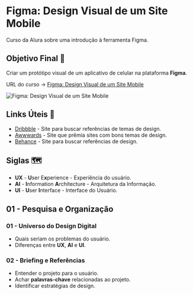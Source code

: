 # Figma: Design Visual de um Site Mobile

Curso da Alura sobre uma introdução à ferramenta Figma.

## Objetivo Final &#x1F3AF;

Criar um protótipo visual de um aplicativo de celular na plataforma **Figma**.

URL do curso -> [Figma: Design Visual de um Site Mobile](https://cursos.alura.com.br/course/figma-design-visual-site-mobile/faq)

![Figma: Design Visual de um Site Mobile](https://www.alura.com.br/assets/api/share/curso-figma-design-visual-site-mobile.png)

## Links Úteis &#x1F517;
* [Dribbble](https://dribbble.com/) - Site para buscar referências de temas de design.
* [Awwwards](https://www.awwwards.com/) - Site que prêmia sites com bons temas de design.
* [Behance](https://www.behance.net/) - Site para buscar referências de design.

## Siglas &#x1F5FA;
* **UX** - **U**ser E**x**perience - Experiência do usuário.
* **AI** - **I**nformation **A**rchitecture - Arquitetura da Informação.
* **UI** - **U**ser **I**nterface - Interface do Usuário.

## 01 - Pesquisa e Organização

### 01 - Universo do Design Digital
* Quais seriam os problemas do usuário.
* Diferenças entre **UX**, **AI** e **UI**.

### 02 - Briefing e Referências
* Entender o projeto para o usuário.
* Achar **palavras-chave** relacionadas ao projeto.
* Identificar estratégias de design.